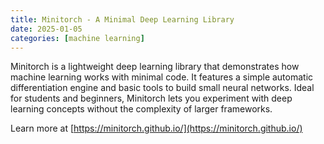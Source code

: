 ```yaml
---
title: Minitorch - A Minimal Deep Learning Library
date: 2025-01-05
categories: [machine learning]
---
```


Minitorch is a lightweight deep learning library that demonstrates how machine learning works with minimal code. It features a simple automatic differentiation engine and basic tools to build small neural networks. Ideal for students and beginners, Minitorch lets you experiment with deep learning concepts without the complexity of larger frameworks.

Learn more at [https://minitorch.github.io/](https://minitorch.github.io/)

